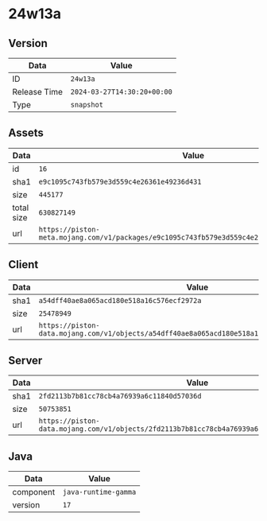 # 24w13a

## Version

|**Data**        | **Value**                 |
|----------------|-------------------------|
| ID   | ```24w13a```   |
| Release Time   | ```2024-03-27T14:30:20+00:00```   |
| Type   | ```snapshot```   |

## Assets

|**Data**        | **Value**                 |
|----------------|-------------------------|
| id   | ```16```   |
| sha1   | ```e9c1095c743fb579e3d559c4e26361e49236d431```   |
| size   | ```445177```   |
| total size  | ```630827149```  |
| url       | ```https://piston-meta.mojang.com/v1/packages/e9c1095c743fb579e3d559c4e26361e49236d431/16.json``` |

## Client

|**Data**        | **Value**                 |
|----------------|-------------------------|
| sha1   | ```a54dff40ae8a065acd180e518a16c576ecf2972a```   |
| size   | ```25478949```   |
| url       | ```https://piston-data.mojang.com/v1/objects/a54dff40ae8a065acd180e518a16c576ecf2972a/client.jar``` |

## Server

|**Data**        | **Value**                 |
|----------------|-------------------------|
| sha1   | ```2fd2113b7b81cc78cb4a76939a6c11840d57036d```   |
| size   | ```50753851```   |
| url       | ```https://piston-data.mojang.com/v1/objects/2fd2113b7b81cc78cb4a76939a6c11840d57036d/server.jar``` |

## Java

|**Data**        | **Value**                 |
|----------------|-------------------------|
| component   | ```java-runtime-gamma```   |
| version   | ```17```   |